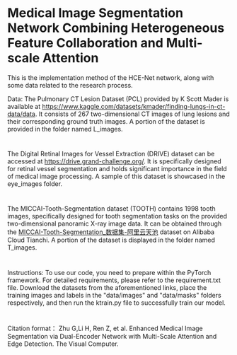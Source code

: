# Medical Image Segmentation Network Combining Heterogeneous Feature Collaboration and Multi-scale Attention
This is the implementation method of the HCE-Net network, along with some data related to the research process.

Data:
The Pulmonary CT Lesion Dataset (PCL) provided by K Scott Mader is available at https://www.kaggle.com/datasets/kmader/finding-lungs-in-ct-data/data. It consists of 267 two-dimensional CT images of lung lesions and their corresponding ground truth images. A portion of the dataset is provided in the folder named L_images.
#
The Digital Retinal Images for Vessel Extraction (DRIVE) dataset can be accessed at https://drive.grand-challenge.org/. It is specifically designed for retinal vessel segmentation and holds significant importance in the field of medical image processing. A sample of this dataset is showcased in the eye_images folder.
#
The MICCAI-Tooth-Segmentation dataset (TOOTH) contains 1998 tooth images, specifically designed for tooth segmentation tasks on the provided two-dimensional panoramic X-ray image data. It can be obtained through the [MICCAI-Tooth-Segmentation_数据集-阿里云天池](https://tianchi.aliyun.com/dataset/156596.) dataset on Alibaba Cloud Tianchi. A portion of the dataset is displayed in the folder named T_images.
#
#
Instructions: To use our code, you need to prepare within the PyTorch framework. For detailed requirements, please refer to the requirement.txt file. Download the datasets from the aforementioned links, place the training images and labels in the "data/images" and "data/masks" folders respectively, and then run the ktrain.py file to successfully train our model.
#
#
Citation format：
 Zhu G,Li H, Ren Z, et al. Enhanced Medical Image Segmentation via Dual-Encoder Network with Multi-Scale Attention and Edge Detection. The Visual Computer.
